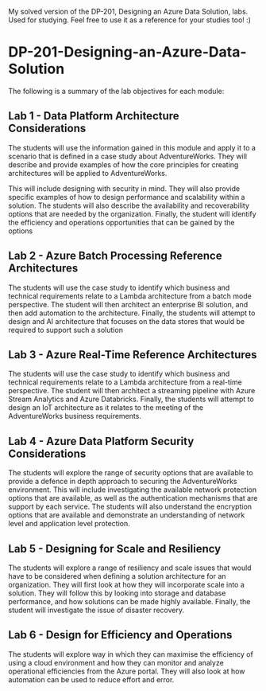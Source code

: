 My solved version of the DP-201, Designing an Azure Data Solution, labs.
Used for studying. Feel free to use it as a reference for your studies too! :)

# DP-201-Designing-an-Azure-Data-Solution

The following is a summary of the lab objectives for each module:

## Lab 1 - Data Platform Architecture Considerations

The students will use the information gained in this module and apply it to a scenario that is defined in a case study about AdventureWorks. They will describe and provide examples of how the core principles for creating architectures will be applied to AdventureWorks.

This will include designing with security in mind. They will also provide specific examples of how to design performance and scalability within a solution. The students will also describe the availability and recoverability options that are needed by the organization. Finally, the student will identify the efficiency and operations opportunities that can be gained by the options

## Lab 2 - Azure Batch Processing Reference Architectures

The students will use the case study to identify which business and technical requirements relate to a Lambda architecture from a batch mode perspective. The student will then architect an enterprise BI solution, and then add automation to the architecture. Finally, the students will attempt to design and AI architecture that focuses on the data stores that would be required to support such a solution

## Lab 3 - Azure Real-Time Reference Architectures

The students will use the case study to identify which business and technical requirements relate to a Lambda architecture from a real-time perspective. The student will then architect a streaming pipeline with Azure Stream Analytics and Azure Databricks. Finally, the students will attempt to design an IoT architecture as it relates to the meeting of the AdventureWorks business requirements.

## Lab 4 - Azure Data Platform Security Considerations

The students will explore the range of security options that are available to provide a defence in depth approach to securing the AdventureWorks environment. This will include investigating the available network protection options that are available, as well as the authentication mechanisms that are support by each service. The students will also understand the encryption options that are available and demonstrate an understanding of network level and application level protection.

## Lab 5 - Designing for Scale and Resiliency

The students will explore a range of resiliency and scale issues that would have to be considered when defining a solution architecture for an organization. They will first look at how they will incorporate scale into a solution. They will follow this by looking into storage and database performance, and how solutions can be made highly available. Finally, the student will investigate the issue of disaster recovery.

## Lab 6 - Design for Efficiency and Operations

The students will explore way in which they can maximise the efficiency of using a cloud environment and how they can monitor and analyze operational efficiencies from the Azure portal. They will also look at how automation can be used to reduce effort and error.
